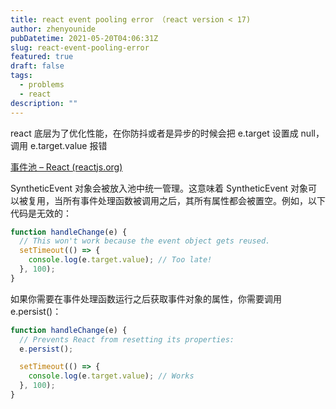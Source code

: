 ```yaml
---
title: react event pooling error （react version < 17)
author: zhenyounide
pubDatetime: 2021-05-20T04:06:31Z
slug: react-event-pooling-error
featured: true
draft: false
tags:
  - problems
  - react
description: ""
---
```


react 底层为了优化性能，在你防抖或者是异步的时候会把 e.target 设置成 null，调用 e.target.value 报错

[事件池 – React (reactjs.org)](https://zh-hans.reactjs.org/docs/legacy-event-pooling.html)

SyntheticEvent 对象会被放入池中统一管理。这意味着 SyntheticEvent 对象可以被复用，当所有事件处理函数被调用之后，其所有属性都会被置空。例如，以下代码是无效的：

```js
function handleChange(e) {
  // This won't work because the event object gets reused.
  setTimeout(() => {
    console.log(e.target.value); // Too late!
  }, 100);
}
```

如果你需要在事件处理函数运行之后获取事件对象的属性，你需要调用 e.persist()：

```js
function handleChange(e) {
  // Prevents React from resetting its properties:
  e.persist();

  setTimeout(() => {
    console.log(e.target.value); // Works
  }, 100);
}
```
